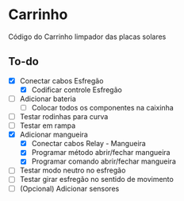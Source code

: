 # Carrinho
Código do Carrinho limpador das placas solares


## To-do
 - [x] Conectar cabos Esfregão
    - [x] Codificar controle Esfregão
 - [ ] Adicionar bateria
    - [ ] Colocar todos os componentes na caixinha
 - [ ] Testar rodinhas para curva
 - [ ] Testar em rampa
 - [x] Adicionar mangueira
    - [x] Conectar cabos Relay - Mangueira
    - [x] Programar método abrir/fechar mangueira
    - [x] Programar comando abrir/fechar mangueira
 - [ ] Testar modo neutro no esfregão
 - [ ] Testar girar esfregão no sentido de movimento
 - [ ] (Opcional) Adicionar sensores 
